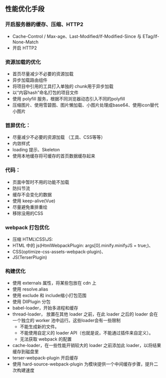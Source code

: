 ## 性能优化手段

### 开启服务器的缓存、压缩、HTTP2
* Cache-Control / Max-age、Last-Modified/If-Modified-Since 与 ETag/If-None-Match
* 开启 HTTP2
### 资源加载的优化
* 首页尽量减少不必要的资源加载
* 异步加载路由组件
* 将项目中引用的工具打入单独的 chunk用于异步加载
* 以“内容hash”命名打包的项目文件
* 使用 polyfill 服务，根据不同浏览器动态引入不同的polyfill
* 压缩图片、使用雪碧图、图片懒加载、小图片处理成base64、使用icon替代小图片
### 首屏优化：
* 尽量减少不必要的资源加载 （工具、CSS等等）
* 内敛样式
* loading 提示、Skeleton
* 使用本地缓存将可缓存的首页数据缓存起来
### 代码：
* 页面中暂时不用的功能不加载
* 防抖节流
* 缓存不会变化的数据
* 使用 keep-alive(Vue)
* 尽量避免重排重绘
* 移除没用的CSS

### webpack 打包优化
* 压缩 HTML\CSS\JS:
* HTML 中的 js(HtmlWebpackPlugin: args[0].minify.minifyJS = true;)、
* CSS(optimize-css-assets-webpack-plugin)、
* JS(TerserPlugin)

### 构建优化
* 使用 externals 属性，将某些包放在 cdn 上
* 使用 resolve.alias
* 使用 exclude 和 include缩小打包范围
* 使用 DllPlugin 分包
* babel-loader，开始多进程和缓存
* thread-loader， 放置在其他 loader 之前，在此 loader 之后的 loader 会在一个独立的 worker 池中运行。这些loader会有一些限制
  * 不能生成新的文件。
  * 不能使用自定义的 loader API（也就是说，不能通过插件来自定义）。
  * 无法获取 webpack 的配置
* cache-loader，在一些性能开销较大的 loader 之前添加此 loader，以将结果缓存到磁盘里
* terser-webpack-plugin 开启缓存
 * 使用 hard-source-webpack-plugin 为模块提供一个中间缓存步骤，提升二次构建速度